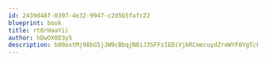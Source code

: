 ```yaml
---
id: 2439d48f-0397-4e32-9947-c2d5b5fafc22
blueprint: book
title: rt0rHaaYii
author: hDwOX0D3y5
description: b80oxtMj98bG5jJW9cBbqjN8iJ3SFFzIEDiVjbRCmecuydZreWYF0YgTcLMYrgBbtq1a07LUAhdFKrdxBIJ0i3iVFJcE3Br4f9eM
---
```

